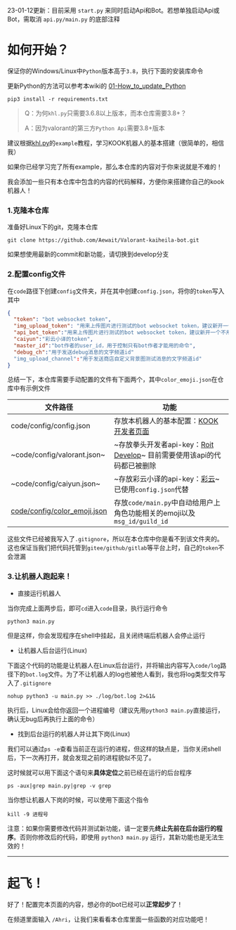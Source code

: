 23-01-12更新：目前采用 `start.py` 来同时启动Api和Bot。若想单独启动Api或Bot，需取消 `api.py/main.py` 的底部注释

# 如何开始？

保证你的Windows/Linux中`Python`版本高于`3.8`，执行下面的安装库命令

更新Python的方法可以参考本wiki的 [01-How_to_update_Python](https://github.com/Aewait/Valorant-Kook-Bot/wiki/01-How_to_update_Python)

~~~
pip3 install -r requirements.txt
~~~

> Q：为何`khl.py`只需要3.6.8以上版本，而本仓库需要3.8+？
>
> A：因为valorant的第三方`Python Api`需要3.8+版本

建议根据[khl.py](https://github.com/TWT233/khl.py)的`example`教程，学习KOOK机器人的基本搭建（很简单的，相信我）

如果你已经学习完了所有example，那么本仓库的内容对于你来说就是不难的！

我会添加一些只有本仓库中包含的内容的代码解释，方便你来搭建你自己的kook机器人！

### 1.克隆本仓库

准备好Linux下的git，克隆本仓库

~~~
git clone https://github.com/Aewait/Valorant-kaiheila-bot.git
~~~

如果想使用最新的commit和新功能，请切换到develop分支

### 2.配置config文件

在`code`路径下创建`config`文件夹，并在其中创建`config.json`，将你的`token`写入其中

~~~json
{
  "token": "bot websocket token",
  "img_upload_token": "用来上传图片进行测试的bot websocket token，建议新开一个不用的bot",
  "api_bot_token":"用来上传图片进行测试的bot websocket token，建议新开一个不用的bot",
  "caiyun":"彩云小译的token",
  "master_id":"bot作者的user_id，用于控制只有bot作者才能用的命令",
  "debug_ch":"用于发送debug消息的文字频道id"
  "img_upload_channel":"用于发送商店自定义背景图测试消息的文字频道id"
}
~~~

总结一下，本仓库需要手动配置的文件有下面两个，其中`color_emoji.json`在仓库中有示例文件

| 文件路径                    | 功能                                                         |
| --------------------------- | ------------------------------------------------------------ |
| code/config/config.json     | 存放本机器人的基本配置：[KOOK开发者页面](https://developer.kaiheila.cn/doc/intro) |
| ~code/config/valorant.json~ | ~存放拳头开发者api-key：[Roit Develop](https://developer.riotgames.com/)~ 目前需要使用该api的代码都已被删除 |
| ~code/config/caiyun.json~     | ~存放彩云小译的api-key：[彩云](https://docs.caiyunapp.com/blog/2018/09/03/lingocloud-api/#python-%E8%B0%83%E7%94%A8)~ 已使用`config.json`代替 |
| [code/config/color_emoji.json](https://github.com/Aewait/Kook-Valorant-Bot/blob/develop/code/config/color_emoji.json) | 存放`code/main.py`中自动给用户上角色功能相关的emoji以及`msg_id/guild_id`       |

这些文件已经被我写入了`.gitignore`，所以在本仓库中你是看不到该文件夹的。这也保证当我们把代码托管到`gitee/github/gitlab`等平台上时，自己的`token`不会泄漏

### 3.让机器人跑起来！


* 直接运行机器人

当你完成上面两步后，即可`cd`进入`code`目录，执行运行命令

~~~
python3 main.py
~~~

但是这样，你会发现程序在shell中挂起，且关闭终端后机器人会停止运行

* 让机器人后台运行(Linux)

下面这个代码的功能是让机器人在Linux后台运行，并将输出内容写入`code/log`路径下的`bot.log`文件。为了不让机器人的log也被他人看到，我也将log类型文件写入了`.gitignore`
```
nohup python3 -u main.py >> ./log/bot.log 2>&1&
```
执行后，Linux会给你返回一个进程编号（建议先用`python3 main.py`直接运行，确认无bug后再执行上面的命令）

* 找到后台运行的机器人并让其下岗(Linux)

我们可以通过`ps -e`查看当前正在运行的进程，但这样的缺点是，当你关闭shell后，下一次再打开，就会发现之前的进程貌似不见了。

这时候就可以用下面这个语句来**具体定位**之前已经在运行的后台程序

~~~
ps -aux|grep main.py|grep -v grep 
~~~

当你想让机器人下岗的时候，可以使用下面这个指令

```
kill -9 进程号
```

注意：如果你需要修改代码并测试新功能，请一定要先**终止先前在后台运行的程序**。否则你修改后的代码，即使用 `python3 main.py` 运行，其新功能也是无法生效的！

----

# 起飞！

好了！配置完本页面的内容，想必你的bot已经可以**正常起步**了！

在频道里面输入 `/Ahri`，让我们来看看本仓库里面一些函数的对应功能吧！